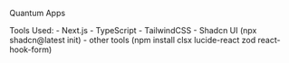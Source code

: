 Quantum Apps

Tools Used:
    - Next.js 
    - TypeScript
    - TailwindCSS
    - Shadcn UI (npx shadcn@latest init)
    - other tools (npm install clsx lucide-react zod react-hook-form)